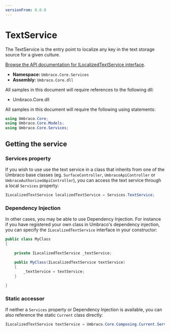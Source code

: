 ```yaml
---
versionFrom: 8.0.0
---
```


# TextService

The TextService is the entry point to localize any key in the text storage source for a given culture.

[Browse the API documentation for ILocalizedTextService interface](https://our.umbraco.com/apidocs/v8/csharp/api/Umbraco.Core.Services.ILocalizedTextService.html).

 * **Namespace:** `Umbraco.Core.Services` 
 * **Assembly:** `Umbraco.Core.dll`

 All samples in this document will require references to the following dll:

* Umbraco.Core.dll

All samples in this document will require the following using statements:

```csharp
using Umbraco.Core;
using Umbraco.Core.Models;
using Umbraco.Core.Services;
```

## Getting the service

### Services property

If you wish to use use the text service in a class that inherits from one of the Umbraco base classes (eg. `SurfaceController`, `UmbracoApiController` or `UmbracoAuthorizedApiController`), you can access the text service through a local `Services` property:

```csharp
ILocalizedTextService localizedTextService = Services.TextService;
```

### Dependency Injection

In other cases, you may be able to use Dependency Injection. For instance if you have registered your own class in Umbraco's dependency injection, you can specify the `ILocalizedTextService` interface in your constructor:

```csharp
public class MyClass
{

    private ILocalizedTextService _textService;

	public MyClass(ILocalizedTextService textService)
	{
		_textService = textService;
	}

}
```

### Static accessor

If neither a `Services` property or Dependency Injection is available, you can also reference the static `Current` class directly:

```csharp
ILocalizedTextService textService = Umbraco.Core.Composing.Current.Services.TextService;
```

